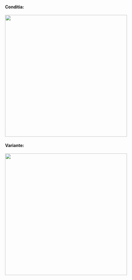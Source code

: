 <h4> Conditia: </h4>
<p>
<img src="lab1/conditia.jpg" width="400title="conditia">
</p>
<h4> Variante: </h4>
<img src="lab1/variante.jpeg" width="400">
